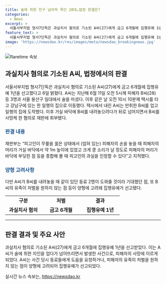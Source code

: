 ```yaml
---
title: 술에 취한 친구 넘어져 죽인 20대…법정 판결은?
categories:
  - News
excerpt: >
  서울서부지법 형사7단독은 과실치사 혐의로 기소된 A씨(27)에게 금고 6개월에 집행유예 1년을 선고했다. A씨는 술에 취해 지인을 업다가 뒤로 넘어져 숨지게 했으며, 피해자의 사망으로 인한 과실을 인정받았다. 다만 A씨가 친구들의 도움을 기대하고 있었고, 피해자의 유족이 처벌을 원치 않았기에 집행유예가 결정되었다. A씨는 이후 1년간 성실한 행동을 보여야 할 것으로 전망된다. (단어 수: 108)
feature_text: >
  서울서부지법 형사7단독은 과실치사 혐의로 기소된 A씨(27)에게 금고 6개월에 집행유예 1년을 선고했다. A씨는 술에 취해 지인을 업다가 뒤로 넘어져 숨지게 했으며, 피해자의 사망으로 인한 과실을 인정받았다. 다만 A씨가 친구들의 도움을 기대하고 있었고, 피해자의 유족이 처벌을 원치 않았기에 집행유예가 결정되었다. A씨는 이후 1년간 성실한 행동을 보여야 할 것으로 전망된다. (단어 수: 108)
image: 'https://newsdao.kr/res/images/meta/newsdao_breakingnews.jpg'
---
```


<p><img src="https://newsdao.kr/res/images/meta/newsdao_breakingnews.jpg" alt="flaretime 속보" /></p>

<h2 data-ke-size="size26">과실치사 혐의로 기소된 A씨, 법정에서의 판결</h2>

<p data-ke-size="size16">서울서부지법 형사7단독은 과실치사 혐의로 기소된 A씨(27)에게 금고 6개월에 집행유예 1년을 선고했다고 6일 밝혔다. A씨는 지난해 6월 11일 오전 5시께 피해자 B씨(28) 등 3명과 서울 용산구 일대에서 술을 마셨다. 이후 같은 날 오전 10시 10분께 택시를 타고 강남구에 있는 한 일행의 집으로 이동했다. 택시에서 내린 A씨는 만취한 B씨를 업고 일행의 집에 도착했다. 이후 거실 바닥에 B씨를 내려놓으려다가 뒤로 넘어지면서 B씨를 사망케 한 혐의로 재판에 회부됐다.</p>

<h3><b><span style="color: #1a5490;">판결 내용</span></b></h3>

<p data-ke-size="size16">재판부는 “피고인이 무릎을 꿇은 상태에서 (업혀 있는) 피해자의 손을 놓을 때 피해자의 머리가 거실 바닥에서 약 1m 높이에 있었고 크게 쿵 소리가 날 정도로 피해자의 머리가 바닥에 부딪힌 점 등을 종합해 볼 때 피고인의 과실을 인정할 수 있다”고 지적했다.</p>

<h3><b><span style="color: #1a5490;">양형 고려사항</span></b></h3>

<p data-ke-size="size16">다만 A씨가 B씨를 내려놓을 때 같이 있던 동료 2명이 도와줄 것이라 기대했던 점, 또 B씨의 유족이 처벌을 원하지 않는 점 등이 양형에 고려돼 집행유예가 선고됐다.</p>

<table>
   <colgroup>
  <col width="118" style="width: 88pt;"/>
  <col width="127" style="width: 95pt;"/>
  <col width="127" style="width: 95pt;"/>
 </colgroup>
 <tbody>
  <tr>
   <td style="text-align: center; height: 17px;"><b>구분</b></td>
   <td style="text-align: center; height: 17px;"><b>처벌</b></td>
   <td style="text-align: center; height: 17px;"><b>결과</b></td>
  </tr>
  <tr>
   <td style="text-align: center; height: 17px;"><b>과실치사 혐의</b></td>
   <td style="text-align: center; height: 17px;"><b>금고 6개월</b></td>
   <td style="text-align: center; height: 17px;"><b>집행유예 1년</b></td>
  </tr>
 </tbody>
</table>

<hr>

<h2 data-ke-size="size26">판결 결과 및 주요 사안</h2>

<p data-ke-size="size16">과실치사 혐의로 기소된 A씨(27)에게 금고 6개월에 집행유예 1년을 선고받았다. 이는 A씨가 술에 취한 지인을 업다가 넘어뜨리면서 발생한 사건으로, 피해자의 사망에 이르게 되었다. A씨는 사건 당시 동료들에게 도움을 요청하거나, 피해자의 유족이 처벌을 원하지 않는 점이 양형에 고려되어 집행유예가 선고되었다.</p>
실시간 뉴스 속보는, <a href="https://newsdao.kr" rel="dofollow">https://newsdao.kr</a>


